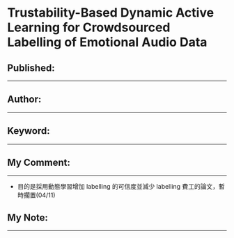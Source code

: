 # Trustability-Based Dynamic Active Learning for Crowdsourced Labelling of Emotional Audio Data

## Published:

---



## Author:

---



## Keyword:

---



## My Comment:

---

- 目的是採用動態學習增加 labelling 的可信度並減少 labelling 費工的論文，暫時擱置(04/11)

## My Note:

---
